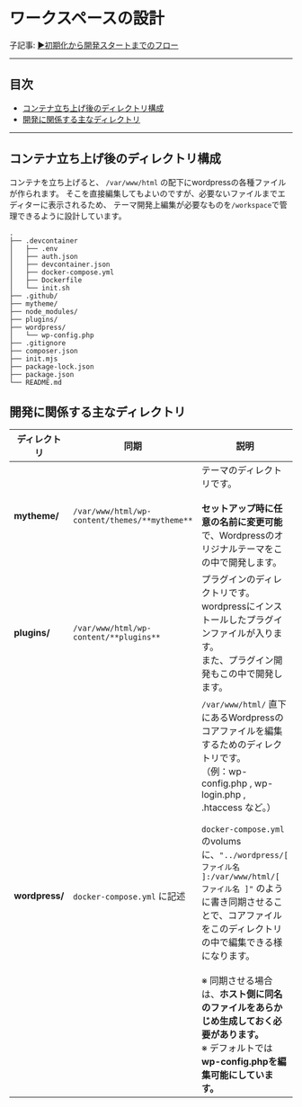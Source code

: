 # ワークスペースの設計

子記事: [▶️初期化から開発スタートまでのフロー](初期化から開発スタートまでのフロー.md)

---

## 目次

- [コンテナ立ち上げ後のディレクトリ構成](#コンテナ立ち上げ後のディレクトリ構成)
- [開発に関係する主なディレクトリ](#開発に関係する主なディレクトリ)

---

## コンテナ立ち上げ後のディレクトリ構成

コンテナを立ち上げると、 `/var/www/html` の配下にwordpressの各種ファイルが作られます。
そこを直接編集してもよいのですが、必要ないファイルまでエディターに表示されるため、
テーマ開発上編集が必要なものを`/workspace`で管理できるように設計しています。

```
.
├── .devcontainer
│   ├── .env
│   ├── auth.json
│   ├── devcontainer.json
│   ├── docker-compose.yml
│   ├── Dockerfile
│   └── init.sh
├── .github/
├── mytheme/
├── node_modules/
├── plugins/
├── wordpress/
│   └── wp-config.php
├── .gitignore
├── composer.json
├── init.mjs
├── package-lock.json
├── package.json
└── README.md
```

## 開発に関係する主なディレクトリ

| ディレクトリ | 同期 | 説明 |
| --- | --- | --- |
| **mytheme/** | `/var/www/html/wp-content/themes/**mytheme**` | テーマのディレクトリです。<br/><br/>**セットアップ時に任意の名前に変更可能**で、Wordpressのオリジナルテーマをこの中で開発します。 |
| **plugins/** | `/var/www/html/wp-content/**plugins**` | プラグインのディレクトリです。<br/>wordpressにインストールしたプラグインファイルが入ります。<br/>また、プラグイン開発もこの中で開発します。 |
| **wordpress/** | `docker-compose.yml` に記述 | `/var/www/html/` 直下にあるWordpressのコアファイルを編集するためのディレクトリです。<br/>（例：wp-config.php ,  wp-login.php ,  .htaccess など。）<br/><br/>`docker-compose.yml` のvolumsに、`"../wordpress/[ ファイル名 ]:/var/www/html/[ ファイル名 ]"` のように書き同期させることで、コアファイルをこのディレクトリの中で編集できる様になります。<br/><br/>※ 同期させる場合は、**ホスト側に同名のファイルをあらかじめ生成しておく必要があります。**<br/>※ デフォルトでは**wp-config.phpを編集可能にしています。** |
